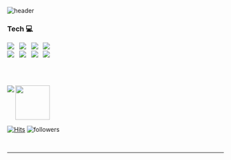 <!-- - 👋 Hi, I’m @sjlee94
- 👀 I’m interested in ...
- 🌱 I’m currently learning ...
- 💞️ I’m looking to collaborate on ...
- 📫 How to reach me ... -->

<!-- 상단바 꾸미기 -->
<!-- https://github.com/kyechan99/capsule-render -->
![header](https://capsule-render.vercel.app/api?type=waving&color=gradient&height=180&section=header&text=Seong-Ju%20Lee&fontSize=55&desc=Hello%20&fontAlign=77&fontAlignY=30&descAlign=5&descAlignY=10&animation=twinkling)

<!-- 전체적인 소스 -->
<!-- https://github.com/anuraghazra/github-readme-stats/blob/master/docs/readme_kr.md -->

<h3><b>Tech 💻</b></h3>
<!-- 언어 부분 -->
<!-- 로고 사이트 https://simpleicons.org/ -->
<span>
  <img src="https://img.shields.io/badge/C-A8B9CC?style=plastic&logo=C&logoColor=white"/> &nbsp
  <img src="https://img.shields.io/badge/C++-00599C?style=plastic&logo=C%2B%2B&logoColor=white"/> &nbsp
  <img src="https://img.shields.io/badge/Python-3776AB?style=plastic&logo=Python&logoColor=white"/> &nbsp
  <img src="https://img.shields.io/badge/MySQL-003B57?style=plastic&logo=MySQL&logoColor=white"/>
</span>

<br>
<!-- AI 부분 -->
<span>
  <img src="https://img.shields.io/badge/Tensorflow-FF6F00?style=plastic&logo=Tensorflow&logoColor=white"/> &nbsp
  <img src="https://img.shields.io/badge/Keras-D00000?style=plastic&logo=Keras&logoColor=white"/> &nbsp
  <img src="https://img.shields.io/badge/YOLO-00FFFF?style=plastic&logo=YOLO&logoColor=white"/> &nbsp
  <img src="https://img.shields.io/badge/PyTorch-EE4C2C?style=plastic&logo=PyTorch&logoColor=white"/>
</span>

<br><br>

<img align="left" src="https://github-readme-stats.vercel.app/api?username=sjlee94&count_private=true&show_icons=true&theme=dracula">
<img src="https://github-readme-stats.vercel.app/api/top-langs/?username=sjlee94&layout=compact&theme=dracula" height="80">

<!--- <img src="http://mazassumnida.wtf/api/v2/generate_badge?boj=sjlee94" height="90"> -->

[![Hits](https://hits.seeyoufarm.com/api/count/incr/badge.svg?url=https%3A%2F%2Fgithub.com%2Fsjlee94%2Fhit-counter&count_bg=%23C45B8E&title_bg=%23656565&icon=&icon_color=%23E7E7E7&title=hits&edge_flat=false)](https://hits.seeyoufarm.com)
![followers](https://img.shields.io/github/followers/sjlee94?style=social)


<br>

---
<!---
<h3><b>Contact 📲</b></h3>

<span>
  <a href="mailto:sjlee3416@naver.com" target="_blank"><img src="https://img.shields.io/badge/Mail-03C75A?style=plastic&logo=Naver&logoColor=white"/>
</span>


sjlee94/sjlee94 is a ✨ special ✨ repository because its `README.md` (this file) appears on your GitHub profile.
You can click the Preview link to take a look at your changes.
--->
